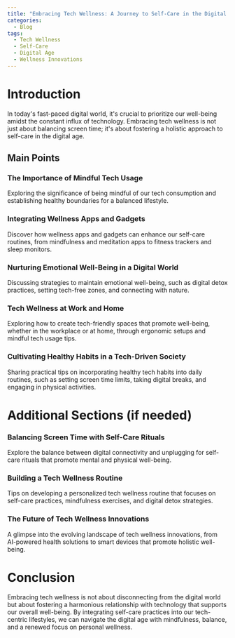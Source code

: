 ```yaml
---
title: "Embracing Tech Wellness: A Journey to Self-Care in the Digital Age"
categories:
  - Blog
tags:
  - Tech Wellness
  - Self-Care
  - Digital Age
  - Wellness Innovations
---
```


# Introduction
In today's fast-paced digital world, it's crucial to prioritize our well-being amidst the constant influx of technology. Embracing tech wellness is not just about balancing screen time; it's about fostering a holistic approach to self-care in the digital age.

## Main Points
### The Importance of Mindful Tech Usage
Exploring the significance of being mindful of our tech consumption and establishing healthy boundaries for a balanced lifestyle.

### Integrating Wellness Apps and Gadgets
Discover how wellness apps and gadgets can enhance our self-care routines, from mindfulness and meditation apps to fitness trackers and sleep monitors.

### Nurturing Emotional Well-Being in a Digital World
Discussing strategies to maintain emotional well-being, such as digital detox practices, setting tech-free zones, and connecting with nature.

### Tech Wellness at Work and Home
Exploring how to create tech-friendly spaces that promote well-being, whether in the workplace or at home, through ergonomic setups and mindful tech usage tips.

### Cultivating Healthy Habits in a Tech-Driven Society
Sharing practical tips on incorporating healthy tech habits into daily routines, such as setting screen time limits, taking digital breaks, and engaging in physical activities.

# Additional Sections (if needed)
### Balancing Screen Time with Self-Care Rituals
Explore the balance between digital connectivity and unplugging for self-care rituals that promote mental and physical well-being.

### Building a Tech Wellness Routine
Tips on developing a personalized tech wellness routine that focuses on self-care practices, mindfulness exercises, and digital detox strategies.

### The Future of Tech Wellness Innovations
A glimpse into the evolving landscape of tech wellness innovations, from AI-powered health solutions to smart devices that promote holistic well-being.

# Conclusion
Embracing tech wellness is not about disconnecting from the digital world but about fostering a harmonious relationship with technology that supports our overall well-being. By integrating self-care practices into our tech-centric lifestyles, we can navigate the digital age with mindfulness, balance, and a renewed focus on personal wellness.